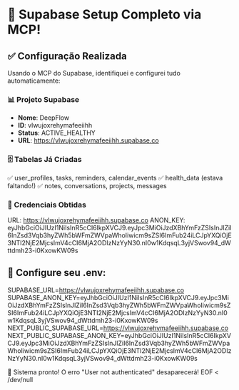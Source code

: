 # 🎉 Supabase Setup Completo via MCP\!

## ✅ Configuração Realizada

Usando o MCP do Supabase, identifiquei e configurei tudo automaticamente:

### 📊 Projeto Supabase
- **Nome**: DeepFlow
- **ID**: vlwujoxrehymafeeiihh  
- **Status**: ACTIVE_HEALTHY
- **URL**: https://vlwujoxrehymafeeiihh.supabase.co

### 🗄️ Tabelas Já Criadas
✅ user_profiles, tasks, reminders, calendar_events
✅ health_data (estava faltando\!)
✅ notes, conversations, projects, messages

### 🔑 Credenciais Obtidas
URL: https://vlwujoxrehymafeeiihh.supabase.co
ANON_KEY: eyJhbGciOiJIUzI1NiIsInR5cCI6IkpXVCJ9.eyJpc3MiOiJzdXBhYmFzZSIsInJlZiI6InZsd3Vqb3hyZWh5bWFmZWVpaWhoIiwicm9sZSI6ImFub24iLCJpYXQiOjE3NTI2NjE2MjcsImV4cCI6MjA2ODIzNzYyN30.nI0w1KdqsqL3yjVSwov94_dWttdmh23-i0KxowKW09s

## 🔧 Configure seu .env:

SUPABASE_URL=https://vlwujoxrehymafeeiihh.supabase.co
SUPABASE_ANON_KEY=eyJhbGciOiJIUzI1NiIsInR5cCI6IkpXVCJ9.eyJpc3MiOiJzdXBhYmFzZSIsInJlZiI6InZsd3Vqb3hyZWh5bWFmZWVpaWhoIiwicm9sZSI6ImFub24iLCJpYXQiOjE3NTI2NjE2MjcsImV4cCI6MjA2ODIzNzYyN30.nI0w1KdqsqL3yjVSwov94_dWttdmh23-i0KxowKW09s
NEXT_PUBLIC_SUPABASE_URL=https://vlwujoxrehymafeeiihh.supabase.co
NEXT_PUBLIC_SUPABASE_ANON_KEY=eyJhbGciOiJIUzI1NiIsInR5cCI6IkpXVCJ9.eyJpc3MiOiJzdXBhYmFzZSIsInJlZiI6InZsd3Vqb3hyZWh5bWFmZWVpaWhoIiwicm9sZSI6ImFub24iLCJpYXQiOjE3NTI2NjE2MjcsImV4cCI6MjA2ODIzNzYyN30.nI0w1KdqsqL3yjVSwov94_dWttdmh23-i0KxowKW09s

🎯 Sistema pronto\! O erro "User not authenticated" desaparecerá\!
EOF < /dev/null